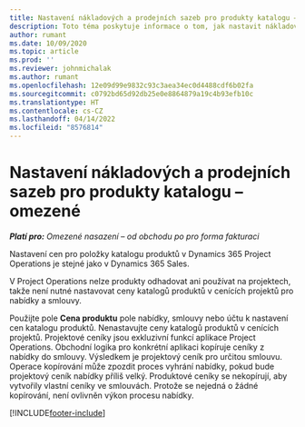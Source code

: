 ```yaml
---
title: Nastavení nákladových a prodejních sazeb pro produkty katalogu – omezené
description: Toto téma poskytuje informace o tom, jak nastavit nákladové a prodejní sazby u položek v katalogu produktů.
author: rumant
ms.date: 10/09/2020
ms.topic: article
ms.prod: ''
ms.reviewer: johnmichalak
ms.author: rumant
ms.openlocfilehash: 12e09d99e9832c93c3aea34ec0d4488cdf6b02fa
ms.sourcegitcommit: c0792bd65d92db25e0e8864879a19c4b93efb10c
ms.translationtype: HT
ms.contentlocale: cs-CZ
ms.lasthandoff: 04/14/2022
ms.locfileid: "8576814"
---
```

# <a name="set-up-cost-and-sales-rates-for-catalog-products---lite"></a>Nastavení nákladových a prodejních sazeb pro produkty katalogu – omezené

_**Platí pro:** Omezené nasazení – od obchodu po pro forma fakturaci_


Nastavení cen pro položky katalogu produktů v Dynamics 365 Project Operations je stejné jako v Dynamics 365 Sales.

V Project Operations nelze produkty odhadovat ani používat na projektech, takže není nutné nastavovat ceny katalogů produktů v cenících projektů pro nabídky a smlouvy.

Použijte pole **Cena produktu** pole nabídky, smlouvy nebo účtu k nastavení cen katalogu produktů. Nenastavujte ceny katalogů produktů v cenících projektů. Projektové ceníky jsou exkluzivní funkcí aplikace Project Operations. Obchodní logika pro konkrétní aplikaci kopíruje ceníky z nabídky do smlouvy. Výsledkem je projektový ceník pro určitou smlouvu. Operace kopírování může zpozdit proces vyhrání nabídky, pokud bude projektový ceník nabídky příliš velký. Produktové ceníky se nekopírují, aby vytvořily vlastní ceníky ve smlouvách. Protože se nejedná o žádné kopírování, není ovlivněn výkon procesu nabídky.


[!INCLUDE[footer-include](../../includes/footer-banner.md)]
